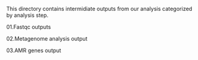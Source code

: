 This directory contains intermidiate outputs from our analysis categorized by analysis step.

01.Fastqc outputs

02.Metagenome analysis output

03.AMR genes output
